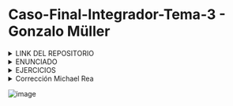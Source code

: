 # Caso-Final-Integrador-Tema-3 - Gonzalo Müller

<details>
  <summary> LINK DEL REPOSITORIO </summary>

### Link al repositorio: https://github.com/Muller3014/Caso-Final-Integrador-Tema-3.git

</details>



<details>
  <summary> ENUNCIADO </summary>

## Carga de Scripts en Tiny-Lisp

Este proyecto implementa funciones para cargar scripts desde archivos de texto en la memoria y aplicarles coloración sintáctica. Además, maneja errores comunes como archivos inexistentes, problemas de apertura o errores de lectura.

### Funciones Implementadas:

<code>void load_script(const char* filename, bool show_script = false)</code>

### Descripción:
Carga el contenido de un archivo especificado y, opcionalmente, muestra su contenido en la consola.

### Parámetros:

<code>filename</code>: Nombre del archivo a cargar.

<code>show_script</code>: Si es true, muestra el contenido del archivo en la consola.

### Manejo de Errores:
Archivo inexistente.

Problemas de apertura del archivo.

Errores de lectura del archivo.

<code>void load_script()</code>

### Descripción:
Solicita al usuario el nombre de un archivo, llama a load_script(const char* filename, bool show_script = false) y maneja cualquier error de manera apropiada.

</details>


</details>

<details>
  <summary>EJERCICIOS</summary>

## Código en la carpeta <code>Funciones</code>

```
#include "ejecutar.h"
#include <iostream>
#include <string>
#include <cstdio>

using namespace std;

struct ColorConsole {
    static constexpr auto fg_blue = "\033[34m";
    static constexpr auto bg_white = "\033[47m";
};

struct ConsoleBox {
    void new_text() {/*...*/}
    void set_text(const string &text) { cout << text << endl; }
};

ConsoleBox *consoleBox = new ConsoleBox; // suponemos que ya está inicializado

void load_script(const char* filename, bool show_script) {
    string script;
    FILE* f = nullptr;
    try {
        f = fopen(filename, "rb");
        if (!f) {
            cerr << "Error de apertura de " << filename << endl;
            return;
        }

        int c;
        char buf[4001];
        while ((c = fread(buf, 1, 4000, f)) > 0) {
            buf[c] = 0;
            script.append(buf);
        }
        fclose(f);
        f = nullptr;

        if (show_script) {
            cout << ColorConsole::fg_blue << ColorConsole::bg_white;
            cout << script << endl;
        }
        consoleBox->new_text();
        consoleBox->set_text(script);
    } catch (...) {
        cerr << "Error durante la lectura del archivo" << endl;
        if (f) fclose(f);
    }
}

void load_script() {
    char filename[500];
    printf("Archivo: ");
    scanf("%499s", filename);
    load_script(filename, true);
}
```
## Código en <code>Main</code>
```
#include "Funciones/ejecutar.h"

int main() {
    load_script();
    return 0;
}
```
Solamente se declara la funcion <code>load_script()</code>


</details>

<details>
  <summary> Corrección Michael Rea </summary>

# Análisis de Problemas y Soluciones en el Código

**Potencial Desbordamiento de Buffer en la Entrada del Nombre de Archivo**

**Descripción del Problema:**

Usar `scanf("%499s", filename);` para leer el nombre del archivo proporcionado por el usuario plantea un riesgo de desbordamiento de buffer si el usuario ingresa más de 499 caracteres. Esto puede conducir a comportamientos indefinidos o corrupción de memoria.

**Propuesta de Solución:**

Para mitigar este riesgo, se recomienda utilizar una función que limite la cantidad de caracteres leídos y maneje adecuadamente los posibles excedentes. Una opción es utilizar `fgets(filename, sizeof(filename), stdin);`, que lee una línea completa de la entrada estándar y asegura que no se exceda el tamaño del buffer. Además, manejar el posible carácter de nueva línea `\n` al final de la entrada.

```c 
if (fgets(filename, sizeof(filename), stdin) == NULL) { fprintf(stderr, "Error al leer el nombre del archivo\n"); return; } // Eliminar el carácter de nueva línea si está presente size_t len = strlen(filename); if (len > 0 && filename[len - 1] == '\n') { filename[len - 1] = '\0'; }
```

**Acceso Fuera de Límites en el Buffer 'script'**

**Descripción del Problema:**

El buffer `script` está definido con un tamaño de `BUF_SIZE + 1` (4001 bytes). Asignar `script[n] = '\0';` después de leer datos con `fread` podría causar un acceso fuera de límites si `n` es igual a `BUF_SIZE`.

**Propuesta de Solución:**

Asegurarse de que la función `fread` no lea más bytes de los que el buffer puede contener. Dado que se utiliza `fread(script, 1, BUF_SIZE, f);`, se limita correctamente el número de bytes leídos. El buffer `script` tiene un byte adicional para acomodar el terminador nulo, por lo que asignar `script[n] = '\0';` es seguro siempre que `n` no exceda `BUF_SIZE`.

**Colores de Terminal No Restablecidos Después de Mostrar el Script**

**Descripción del Problema:**

Al utilizar códigos de escape ANSI como `\033[34m` y `\033[47m` para cambiar el color del texto y el fondo, si no se restablecen los colores después de imprimir, la salida posterior en la consola continuará con estos colores, lo cual puede no ser deseable.

**Propuesta de Solución:**

Agregar un código de escape ANSI para restablecer los colores del terminal a sus valores predeterminados después de imprimir el script. Esto se logra agregando `\033[0m` al final de la cadena formateada:

```c
printf("\033[34m\033[47m%s\033[0m\n", script);
```

**Posible Fuga de Recursos si Ocurre un Error al Leer el Archivo**

**Descripción del Problema:**

Si ocurre un error durante la lectura del archivo y no se maneja adecuadamente, el archivo puede no cerrarse correctamente, lo que conduce a una fuga de recursos.

**Propuesta de Solución:**

Asegurar que el archivo se cierra en todas las rutas de ejecución, incluso si ocurre un error. Una forma de lograrlo es mover la llamada a `fclose(f);` después de la comprobación de errores, o utilizar una sección de limpieza para manejar la liberación de recursos:

```c
FILE* f = fopen(filename, "rb"); if (!f) { fprintf(stderr, "Error al abrir %s\n", filename); return; }

// Código de lectura...

if (ferror(f)) { fprintf(stderr, "Error durante la lectura del archivo\n"); }

fclose(f);
```

**Funciones Duplicadas y Conflicto de Nombres**

**Descripción del Problema:**

Existen dos funciones llamadas `load_script`, una que acepta parámetros y otra que no. En C, esto no está permitido y puede causar errores de compilación debido a la redefinición de funciones.

**Propuesta de Solución:**

Renombrar la función sin parámetros a un nombre más descriptivo para evitar conflictos y mejorar la legibilidad del código. Por ejemplo, cambiarla a `load_script_from_user_input`:

```c 
void load_script_from_user_input() { // Implementación... }
```

Actualizar las declaraciones en el archivo de cabecera y las llamadas a esta función en el código principal.

**Uso de 'scanf' Puede No Leer Entradas con Espacios**

**Descripción del Problema:**

La función `scanf("%499s", filename);` detiene la lectura al encontrar un carácter de espacio, lo que impide leer nombres de archivos que contengan espacios.

**Propuesta de Solución:**

Utilizar `fgets` para leer la línea completa de entrada, permitiendo nombres de archivo con espacios:

```c 
if (fgets(filename, sizeof(filename), stdin) == NULL) { fprintf(stderr, "Error al leer el nombre del archivo\n"); return; } // Eliminar el carácter de nueva línea si está presente size_t len = strlen(filename); if (len > 0 && filename[len - 1] == '\n') { filename[len - 1] = '\0'; }
```

**Falta de Validación de Entrada para la Lectura Exitosa**

**Descripción del Problema:**

No se verifica si `scanf` o `fgets` logran leer correctamente la entrada del usuario, lo que podría resultar en el uso de datos no inicializados.

**Propuesta de Solución:**

Comprobar el valor de retorno de la función de entrada para asegurar que la lectura fue exitosa:

```c 
if (fgets(filename, sizeof(filename), stdin) == NULL) { fprintf(stderr, "Error al leer el nombre del archivo\n"); return; }
```

**Apertura del Archivo en Modo Binario para Archivos de Texto**

**Descripción del Problema:**

El archivo se abre en modo binario `"rb"`, lo que puede no ser apropiado para archivos de texto y puede afectar la interpretación de caracteres de nueva línea en diferentes sistemas operativos.

**Propuesta de Solución:**

Abrir el archivo en modo de texto `"r"` para asegurar que las conversiones de fin de línea se manejan correctamente:

```c
FILE* f = fopen(filename, "r"); 
```

**Códigos de Escape ANSI Pueden No Ser Compatibles en Todas las Plataformas**

**Descripción del Problema:**

Los códigos de escape ANSI para colores pueden no ser compatibles con todas las consolas, especialmente en sistemas Windows sin configuración adicional.

**Propuesta de Solución:**

Considerar la posibilidad de detectar el sistema operativo y ajustar el uso de colores en consecuencia. Para mayor compatibilidad, se puede utilizar una biblioteca multiplataforma como `ncurses`, o evitar el uso de colores si no es esencial.

**Uso de Números Mágicos y Tamaños de Buffer Fijos**

**Descripción del Problema:**

Los tamaños de buffer codificados directamente como `BUF_SIZE`, `500` y `499` están dispersos en el código, lo que puede dificultar el mantenimiento y la comprensión.

**Propuesta de Solución:**

Definir constantes o macros para estos valores y utilizarlas consistentemente en todo el código:

```c 
#define FILENAME_MAX_LENGTH 500 #define INPUT_BUFFER_SIZE 4000
```

Esto mejora la legibilidad y facilita cambios futuros en los tamaños de los buffers.

**Falta de Manejo Específico de Errores**

**Descripción del Problema:**

El código no maneja de manera específica los posibles errores que pueden ocurrir durante la lectura del archivo o la entrada del usuario, lo que puede dificultar la depuración y la experiencia del usuario.

**Propuesta de Solución:**

Implementar mensajes de error más detallados y manejar casos específicos, como archivos inexistentes, permisos insuficientes o entradas inválidas. Esto puede incluir el uso de `perror` para imprimir mensajes de error del sistema:

```c 
if (!f) { perror("Error al abrir el archivo"); return; }
```

</details>

![image](https://github.com/user-attachments/assets/019929bd-96b6-40ad-a2af-2c1c7795789b)
